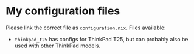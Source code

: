 # My configuration files

Please link the correct file as `configuration.nix`. Files available:

- `thinkpad_t25` has configs for ThinkPad T25, but can probably also be used with other ThinkPad models.
